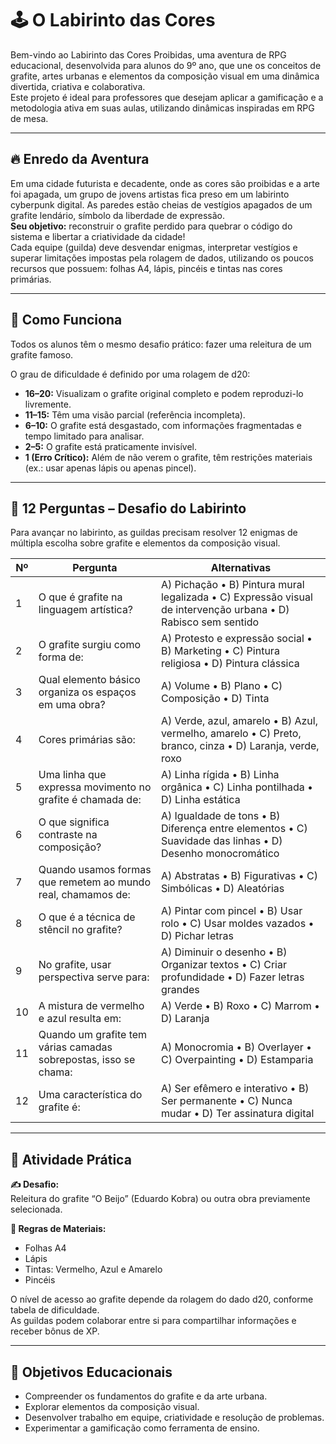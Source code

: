 # 🕹️ O Labirinto das Cores

Bem-vindo ao Labirinto das Cores Proibidas, uma aventura de RPG educacional, desenvolvida para alunos do 9º ano, que une os conceitos de grafite, artes urbanas e elementos da composição visual em uma dinâmica divertida, criativa e colaborativa.  
Este projeto é ideal para professores que desejam aplicar a gamificação e a metodologia ativa em suas aulas, utilizando dinâmicas inspiradas em RPG de mesa.

---

## 🔥 Enredo da Aventura

Em uma cidade futurista e decadente, onde as cores são proibidas e a arte foi apagada, um grupo de jovens artistas fica preso em um labirinto cyberpunk digital. As paredes estão cheias de vestígios apagados de um grafite lendário, símbolo da liberdade de expressão.  
**Seu objetivo:** reconstruir o grafite perdido para quebrar o código do sistema e libertar a criatividade da cidade!  
Cada equipe (guilda) deve desvendar enigmas, interpretar vestígios e superar limitações impostas pela rolagem de dados, utilizando os poucos recursos que possuem: folhas A4, lápis, pincéis e tintas nas cores primárias.

---

## 🎲 Como Funciona

Todos os alunos têm o mesmo desafio prático: fazer uma releitura de um grafite famoso.

O grau de dificuldade é definido por uma rolagem de d20:

- **16–20:** Visualizam o grafite original completo e podem reproduzi-lo livremente.
- **11–15:** Têm uma visão parcial (referência incompleta).
- **6–10:** O grafite está desgastado, com informações fragmentadas e tempo limitado para analisar.
- **2–5:** O grafite está praticamente invisível.
- **1 (Erro Crítico):** Além de não verem o grafite, têm restrições materiais (ex.: usar apenas lápis ou apenas pincel).

---

## 🧠 12 Perguntas – Desafio do Labirinto

Para avançar no labirinto, as guildas precisam resolver 12 enigmas de múltipla escolha sobre grafite e elementos da composição visual.

| Nº | Pergunta | Alternativas |
|----|----------|--------------|
| 1 | O que é grafite na linguagem artística? | A) Pichação • B) Pintura mural legalizada • C) Expressão visual de intervenção urbana • D) Rabisco sem sentido |
| 2 | O grafite surgiu como forma de: | A) Protesto e expressão social • B) Marketing • C) Pintura religiosa • D) Pintura clássica |
| 3 | Qual elemento básico organiza os espaços em uma obra? | A) Volume • B) Plano • C) Composição • D) Tinta |
| 4 | Cores primárias são: | A) Verde, azul, amarelo • B) Azul, vermelho, amarelo • C) Preto, branco, cinza • D) Laranja, verde, roxo |
| 5 | Uma linha que expressa movimento no grafite é chamada de: | A) Linha rígida • B) Linha orgânica • C) Linha pontilhada • D) Linha estática |
| 6 | O que significa contraste na composição? | A) Igualdade de tons • B) Diferença entre elementos • C) Suavidade das linhas • D) Desenho monocromático |
| 7 | Quando usamos formas que remetem ao mundo real, chamamos de: | A) Abstratas • B) Figurativas • C) Simbólicas • D) Aleatórias |
| 8 | O que é a técnica de stêncil no grafite? | A) Pintar com pincel • B) Usar rolo • C) Usar moldes vazados • D) Pichar letras |
| 9 | No grafite, usar perspectiva serve para: | A) Diminuir o desenho • B) Organizar textos • C) Criar profundidade • D) Fazer letras grandes |
| 10 | A mistura de vermelho e azul resulta em: | A) Verde • B) Roxo • C) Marrom • D) Laranja |
| 11 | Quando um grafite tem várias camadas sobrepostas, isso se chama: | A) Monocromia • B) Overlayer • C) Overpainting • D) Estamparia |
| 12 | Uma característica do grafite é: | A) Ser efêmero e interativo • B) Ser permanente • C) Nunca mudar • D) Ter assinatura digital |

---

## 🎨 Atividade Prática

**✍️ Desafio:**  
Releitura do grafite “O Beijo” (Eduardo Kobra) ou outra obra previamente selecionada.

**🔧 Regras de Materiais:**  
- Folhas A4  
- Lápis  
- Tintas: Vermelho, Azul e Amarelo  
- Pincéis  

O nível de acesso ao grafite depende da rolagem do dado d20, conforme tabela de dificuldade.  
As guildas podem colaborar entre si para compartilhar informações e receber bônus de XP.

---

## 🚀 Objetivos Educacionais

- Compreender os fundamentos do grafite e da arte urbana.
- Explorar elementos da composição visual.
- Desenvolver trabalho em equipe, criatividade e resolução de problemas.
- Experimentar a gamificação como ferramenta de ensino.
